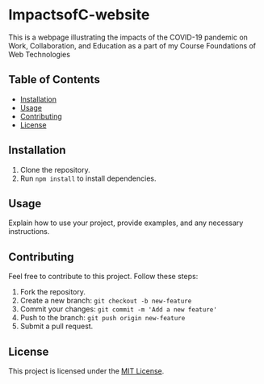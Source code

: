 # ImpactsofC-website
This is a webpage illustrating the impacts of the COVID-19 pandemic on Work, Collaboration, and Education as a part of my Course Foundations of Web Technologies

## Table of Contents
- [Installation](#[index.html](https://github.com/greeshmaganji/ImpactsofC-website/blob/e2b648b215c42385a1ea3090731eba7a097a46b4/index.html))
- [Usage](#usage)
- [Contributing](#contributing)
- [License](#license)

## Installation
1. Clone the repository.
2. Run `npm install` to install dependencies.

## Usage
Explain how to use your project, provide examples, and any necessary instructions.

## Contributing
Feel free to contribute to this project. Follow these steps:
1. Fork the repository.
2. Create a new branch: `git checkout -b new-feature`
3. Commit your changes: `git commit -m 'Add a new feature'`
4. Push to the branch: `git push origin new-feature`
5. Submit a pull request.

## License
This project is licensed under the [MIT License](LICENSE).
